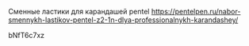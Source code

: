 Сменные ластики для карандашей pentel
https://pentelpen.ru/nabor-smennykh-lastikov-pentel-z2-1n-dlya-professionalnykh-karandashey/

bNfT6c7xz